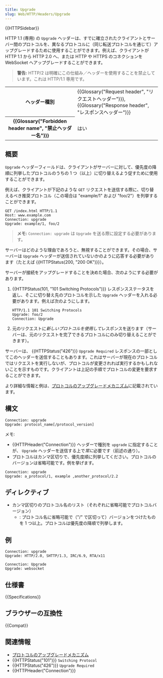 ```yaml
---
title: Upgrade
slug: Web/HTTP/Headers/Upgrade
---
```


{{HTTPSidebar}}

HTTP 1.1 (専用) の `Upgrade` ヘッダーは、すでに確立されたクライアントとサーバー間のプロトコルを、異なるプロトコルに（同じ転送プロトコルを通じて）アップグレードするために使用することができます。例えば、クライアントが HTTP 1.1 から HTTP 2.0 へ、または HTTP や HTTPS のコネクションを WebSocket へアップグレードすることができます。

> **警告:** HTTP/2 は明確にこの仕組み／ヘッダーを使用することを禁止しています。これは HTTP/1.1 専用です。

<table class="properties">
  <tbody>
    <tr>
      <th scope="row">ヘッダー種別</th>
      <td>
        {{Glossary("Request header", "リクエストヘッダー")}},
        {{Glossary("Response header", "レスポンスヘッダー")}}
      </td>
    </tr>
    <tr>
      <th scope="row">{{Glossary("Forbidden header name", "禁止ヘッダー名")}}</th>
      <td>はい</td>
    </tr>
  </tbody>
</table>

## 概要

`Upgrade` ヘッダーフィールドは、クライアントがサーバーに対して、優先度の降順に列挙したプロトコルのうちの 1 つ（以上）に切り替えるよう促すために使用することができます。

例えば、クライアントが下記のような `GET` リクエストを送信する際に、切り替えるべき推奨プロトコル（この場合は "example/1" および "foo/2"）を列挙することができます。

```
GET /index.html HTTP/1.1
Host: www.example.com
Connection: upgrade
Upgrade: example/1, foo/2
```

> **メモ:** `Connection: upgrade` は `Upgrade` を送る際に設定する必要があります。

サーバーはどのような理由であろうと、無視することができます。その場合、サーバーは `Upgrade` ヘッダーが送信されていないかのように応答する必要があります（たとえば {{HTTPStatus(200, "200 OK")}}）。

サーバーが接続をアップグレードすることを決めた場合、次のようにする必要があります。

1. {{HTTPStatus(101, "101 Switching Protocols")}} レスポンスステータスを返し、そこに切り替え先のプロトコルを示した `Upgrade` ヘッダーを入れる必要があります。例えば次のようにします。

   ```http
   HTTP/1.1 101 Switching Protocols
   Upgrade: foo/2
   Connection: Upgrade
   ```

2. 元のリクエストに*新しいプロトコルを使用して*レスポンスを送ります（サーバーは、元のリクエストを完了できるプロトコルにのみ切り替えることができます）。

サーバーは、 {{HTTPStatus("426")}} `Upgrade Required` レスポンスの一部としてこのヘッダーを送信することもあります。これはサーバーが現在のプロトコルではリクエストを実行しないが、プロトコルが変更されれば実行するかもしれないことを示すものです。クライアントは上記の手順でプロトコルの変更を要求することができます。

より詳細な情報と例は、[プロトコルのアップグレードメカニズム](/ja/docs/Web/HTTP/Protocol_upgrade_mechanism)に記載されています。

## 構文

```
Connection: upgrade
Upgrade: protocol_name[/protocol_version]
```

メモ:

- {{HTTPHeader("Connection")}} ヘッダーで種別を `upgrade` に指定することが、 `Upgrade` ヘッダーを送信する上で*常に*必要です（前述の通り）。
- プロトコルはカンマ区切りで、優先度順に列挙してください。プロトコルのバージョンは省略可能です。例を挙げます。

```
Connection: upgrade
Upgrade: a_protocol/1, example ,another_protocol/2.2
```

## ディレクティブ

- カンマ区切りのプロトコル名のリスト（それぞれに省略可能でプロトコルバージョン）
  - : プロトコル名に省略可能で（"/" で区切って）バージョンをつけたものを 1 つ以上。プロトコルは優先度の降順で列挙します。

## 例

```
Connection: upgrade
Upgrade: HTTP/2.0, SHTTP/1.3, IRC/6.9, RTA/x11
```

```
Connection: Upgrade
Upgrade: websocket
```

## 仕様書

{{Specifications}}

## ブラウザーの互換性

{{Compat}}

## 関連情報

- [プロトコルのアップグレードメカニズム](/ja/docs/Web/HTTP/Protocol_upgrade_mechanism)
- {{HTTPStatus("101")}} `Switching Protocol`
- {{HTTPStatus("426")}} `Upgrade Required`
- {{HTTPHeader("Connection")}}
